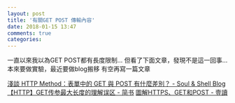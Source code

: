```yaml
---
layout: post
title: '有關GET POST 傳輸內容'
date: 2018-01-15 13:47
comments: true
categories: 
---
```

一直以來我以為GET POST都有長度限制...
但看了下面文章，發現不是這一回事...
本來要做實驗，最近要做blog搬移
有空再寫一篇文章

[淺談 HTTP Method：表單中的 GET 與 POST 有什麼差別？ - Soul & Shell Blog](https://blog.toright.com/posts/1203/%E6%B7%BA%E8%AB%87-http-method%EF%BC%9A%E8%A1%A8%E5%96%AE%E4%B8%AD%E7%9A%84-get-%E8%88%87-post-%E6%9C%89%E4%BB%80%E9%BA%BC%E5%B7%AE%E5%88%A5%EF%BC%9F.html)
[【HTTP】GET传参最大长度的理解误区 - 简书](https://www.jianshu.com/p/512389822f8b)
[圖解HTTPS、GET和POST - 壹讀](https://read01.com/zh-tw/ozD3PK.html)
